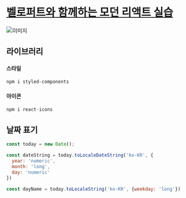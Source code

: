 # [벨로퍼트와 함께하는 모던 리액트 실습](https://react.vlpt.us/mashup-todolist/)
![이미지](https://i.imgur.com/lJUCoQ5.png)

## 라이브러리
#### 스타일
```js
npm i styled-components
```
#### 아이콘
```js
npm i react-icons
```

## 날짜 표기
```js
const today = new Date();

const dateString = today.toLocaleDateString('ko-KR', {
  year: 'numeric',
  month: 'long',
  day: 'numeric'
})

const dayName = today.toLocaleString('ko-KR', {weekday: 'long'})
```
